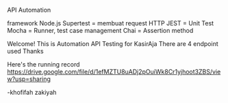 API Automation 

framework
Node.js
Supertest = membuat request HTTP
JEST = Unit Test
Mocha = Runner, test case management
Chai = Assertion method 


Welcome!
This is Automation API Testing for KasirAja 
There are 4 endpoint used 
Thanks 

Here's the running record 
https://drive.google.com/file/d/1efMZTU8uADj2pOuiWk8Cr1yjhoot3ZBS/view?usp=sharing 

-khofifah zakiyah
